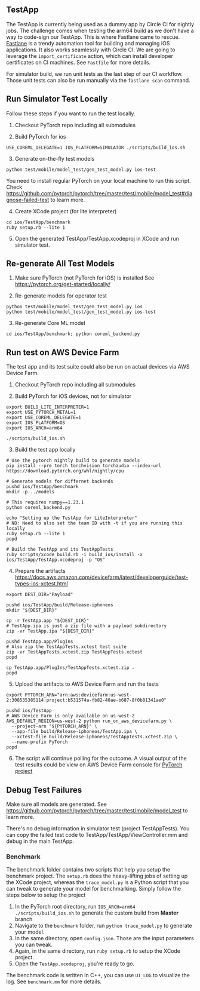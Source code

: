 ## TestApp

The TestApp is currently being used as a dummy app by Circle CI for nightly jobs. The challenge comes when testing the arm64 build as we don't have a way to code-sign our TestApp. This is where Fastlane came to rescue. [Fastlane](https://fastlane.tools/) is a trendy automation tool for building and managing iOS applications. It also works seamlessly with Circle CI. We are going to leverage the `import_certificate` action, which can install developer certificates on CI machines. See `Fastfile` for more details.

For simulator build, we run unit tests as the last step of our CI workflow. Those unit tests can also be run manually via the `fastlane scan` command.

## Run Simulator Test Locally
Follow these steps if you want to run the test locally.

1. Checkout PyTorch repo including all submodules

2. Build PyTorch for ios
```
USE_COREML_DELEGATE=1 IOS_PLATFORM=SIMULATOR ./scripts/build_ios.sh
```

3. Generate on-the-fly test models
```
python test/mobile/model_test/gen_test_model.py ios-test
```
You need to install regular PyTorch on your local machine to run this script.
Check https://github.com/pytorch/pytorch/tree/master/test/mobile/model_test#diagnose-failed-test to learn more.

4. Create XCode project (for lite interpreter)
```
cd ios/TestApp/benchmark
ruby setup.rb --lite 1
```

5. Open the generated TestApp/TestApp.xcodeproj in XCode and run simulator test.

## Re-generate All Test Models
1. Make sure PyTorch (not PyTorch for iOS) is installed
See https://pytorch.org/get-started/locally/

2. Re-generate models for operator test
```
python test/mobile/model_test/gen_test_model.py ios
python test/mobile/model_test/gen_test_model.py ios-test
```

3. Re-generate Core ML model
```
cd ios/TestApp/benchmark; python coreml_backend.py
```

## Run test on AWS Device Farm
The test app and its test suite could also be run on actual devices via
AWS Device Farm.

1. Checkout PyTorch repo including all submodules

2. Build PyTorch for iOS devices, not for simulator
```
export BUILD_LITE_INTERPRETER=1
export USE_PYTORCH_METAL=1
export USE_COREML_DELEGATE=1
export IOS_PLATFORM=OS
export IOS_ARCH=arm64

./scripts/build_ios.sh
```

3. Build the test app locally
```
# Use the pytorch nightly build to generate models
pip install --pre torch torchvision torchaudio --index-url https://download.pytorch.org/whl/nightly/cpu

# Generate models for differnet backends
pushd ios/TestApp/benchmark
mkdir -p ../models

# This requires numpy==1.23.1
python coreml_backend.py

echo "Setting up the TestApp for LiteInterpreter"
# NB: Need to also set the team ID with -t if you are running this locally
ruby setup.rb --lite 1
popd

# Build the TestApp and its TestAppTests
ruby scripts/xcode_build.rb -i build_ios/install -x ios/TestApp/TestApp.xcodeproj -p "OS"
```

4. Prepare the artifacts
https://docs.aws.amazon.com/devicefarm/latest/developerguide/test-types-ios-xctest.html

```
export DEST_DIR="Payload"

pushd ios/TestApp/build/Release-iphoneos
mkdir "${DEST_DIR}"

cp -r TestApp.app "${DEST_DIR}"
# TestApp.ipa is just a zip file with a payload subdirectory
zip -vr TestApp.ipa "${DEST_DIR}"

pushd TestApp.app/PlugIns
# Also zip the TestAppTests.xctest test suite
zip -vr TestAppTests.xctest.zip TestAppTests.xctest
popd

cp TestApp.app/PlugIns/TestAppTests.xctest.zip .
popd
```

5. Upload the artifacts to AWS Device Farm and run the tests
```
export PYTORCH_ARN="arn:aws:devicefarm:us-west-2:308535385114:project:b531574a-fb82-40ae-b687-8f0b81341ae0"

pushd ios/TestApp
# AWS Device Farm is only available on us-west-2
AWS_DEFAULT_REGION=us-west-2 python run_on_aws_devicefarm.py \
  --project-arn "${PYTORCH_ARN}" \
  --app-file build/Release-iphoneos/TestApp.ipa \
  --xctest-file build/Release-iphoneos/TestAppTests.xctest.zip \
  --name-prefix PyTorch
popd
```

6. The script will continue polling for the outcome. A visual output of
   the test results could be view on AWS Device Farm console for [PyTorch project](https://us-west-2.console.aws.amazon.com/devicefarm/home#/mobile/projects/b531574a-fb82-40ae-b687-8f0b81341ae0/runs)

## Debug Test Failures
Make sure all models are generated. See https://github.com/pytorch/pytorch/tree/master/test/mobile/model_test to learn more.

There's no debug information in simulator test (project TestAppTests). You can copy the failed test code to
TestApp/TestApp/ViewController.mm and debug in the main TestApp.

### Benchmark

The benchmark folder contains two scripts that help you setup the benchmark project. The `setup.rb` does the heavy-lifting jobs of setting up the XCode project, whereas the `trace_model.py` is a Python script that you can tweak to generate your model for benchmarking. Simply follow the steps below to setup the project

1. In the PyTorch root directory, run `IOS_ARCH=arm64 ./scripts/build_ios.sh` to generate the custom build from **Master** branch
2. Navigate to the `benchmark` folder, run `python trace_model.py` to generate your model.
3. In the same directory, open `config.json`. Those are the input parameters you can tweak.
4. Again, in the same directory, run `ruby setup.rb` to setup the XCode project.
5. Open the `TestApp.xcodeproj`, you're ready to go.

The benchmark code is written in C++, you can use `UI_LOG` to visualize the log. See `benchmark.mm` for more details.
